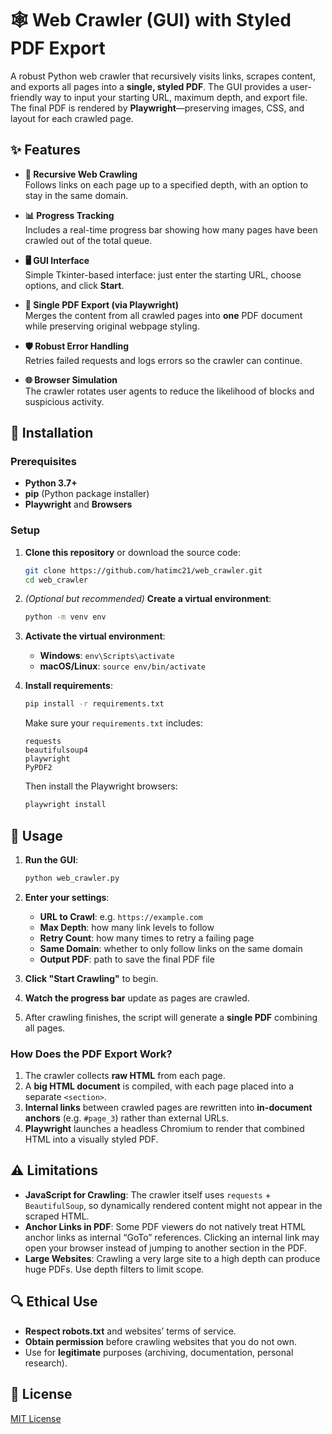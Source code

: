 
# 🕸️ Web Crawler (GUI) with Styled PDF Export

A robust Python web crawler that recursively visits links, scrapes content, and exports all pages into a **single, styled PDF**. The GUI provides a user-friendly way to input your starting URL, maximum depth, and export file. The final PDF is rendered by **Playwright**—preserving images, CSS, and layout for each crawled page.

## ✨ Features

- **🔄 Recursive Web Crawling**  
  Follows links on each page up to a specified depth, with an option to stay in the same domain.  

- **📊 Progress Tracking**  
  Includes a real-time progress bar showing how many pages have been crawled out of the total queue.  

- **🖥️ GUI Interface**  
  Simple Tkinter-based interface: just enter the starting URL, choose options, and click **Start**.  

- **📑 Single PDF Export (via Playwright)**  
  Merges the content from all crawled pages into **one** PDF document while preserving original webpage styling.  

- **🛡️ Robust Error Handling**  
  Retries failed requests and logs errors so the crawler can continue.  

- **🌐 Browser Simulation**  
  The crawler rotates user agents to reduce the likelihood of blocks and suspicious activity.  

## 🚀 Installation

### Prerequisites

- **Python 3.7+**  
- **pip** (Python package installer)  
- **Playwright** and **Browsers**  

### Setup

1. **Clone this repository** or download the source code:
   ```bash
   git clone https://github.com/hatimc21/web_crawler.git
   cd web_crawler
   ```

2. *(Optional but recommended)* **Create a virtual environment**:
   ```bash
   python -m venv env
   ```

3. **Activate the virtual environment**:
   - **Windows**: `env\Scripts\activate`
   - **macOS/Linux**: `source env/bin/activate`

4. **Install requirements**:
   ```bash
   pip install -r requirements.txt
   ```
   Make sure your `requirements.txt` includes:
   ```
   requests
   beautifulsoup4
   playwright
   PyPDF2
   ```
   Then install the Playwright browsers:
   ```bash
   playwright install
   ```

## 🔧 Usage

1. **Run the GUI**:
   ```bash
   python web_crawler.py
   ```
2. **Enter your settings**:
   - **URL to Crawl**: e.g. `https://example.com`
   - **Max Depth**: how many link levels to follow
   - **Retry Count**: how many times to retry a failing page
   - **Same Domain**: whether to only follow links on the same domain
   - **Output PDF**: path to save the final PDF file

3. **Click "Start Crawling"** to begin.
4. **Watch the progress bar** update as pages are crawled.
5. After crawling finishes, the script will generate a **single PDF** combining all pages.

### How Does the PDF Export Work?

1. The crawler collects **raw HTML** from each page.
2. A **big HTML document** is compiled, with each page placed into a separate `<section>`.
3. **Internal links** between crawled pages are rewritten into **in-document anchors** (e.g. `#page_3`) rather than external URLs.
4. **Playwright** launches a headless Chromium to render that combined HTML into a visually styled PDF.

## ⚠️ Limitations

- **JavaScript for Crawling**: The crawler itself uses `requests` + `BeautifulSoup`, so dynamically rendered content might not appear in the scraped HTML.  
- **Anchor Links in PDF**: Some PDF viewers do not natively treat HTML anchor links as internal “GoTo” references. Clicking an internal link may open your browser instead of jumping to another section in the PDF.
- **Large Websites**: Crawling a very large site to a high depth can produce huge PDFs. Use depth filters to limit scope.

## 🔍 Ethical Use

- **Respect robots.txt** and websites’ terms of service.  
- **Obtain permission** before crawling websites that you do not own.  
- Use for **legitimate** purposes (archiving, documentation, personal research).

## 📜 License

[MIT License](LICENSE)

